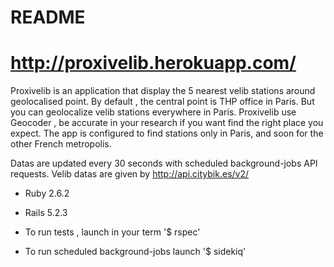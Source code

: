 # README

# http://proxivelib.herokuapp.com/

Proxivelib is an application that display the 5 nearest velib stations around geolocalised point.
By default , the central point is THP office in Paris.
But you can geolocalize velib stations everywhere in Paris.
Proxivelib use Geocoder , be accurate in your research if you want find the right place you expect.
The app is configured to find stations only in Paris, and soon for the other French metropolis.

Datas are updated every 30 seconds with scheduled background-jobs API requests.
Velib datas are given by http://api.citybik.es/v2/

* Ruby 2.6.2
* Rails 5.2.3

* To run tests , launch in your term
  '$ rspec'

* To run scheduled background-jobs launch
  '$ sidekiq'
